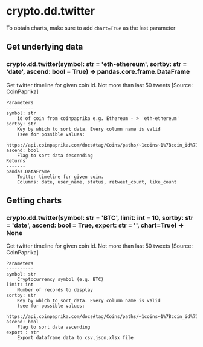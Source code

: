 # crypto.dd.twitter

To obtain charts, make sure to add `chart=True` as the last parameter

## Get underlying data 
### crypto.dd.twitter(symbol: str = 'eth-ethereum', sortby: str = 'date', ascend: bool = True) -> pandas.core.frame.DataFrame

Get twitter timeline for given coin id. Not more than last 50 tweets [Source: CoinPaprika]

    Parameters
    ----------
    symbol: str
        id of coin from coinpaprika e.g. Ethereum - > 'eth-ethereum'
    sortby: str
        Key by which to sort data. Every column name is valid
        (see for possible values:
        https://api.coinpaprika.com/docs#tag/Coins/paths/~1coins~1%7Bcoin_id%7D~1twitter/get).
    ascend: bool
        Flag to sort data descending
    Returns
    -------
    pandas.DataFrame
        Twitter timeline for given coin.
        Columns: date, user_name, status, retweet_count, like_count

## Getting charts 
### crypto.dd.twitter(symbol: str = 'BTC', limit: int = 10, sortby: str = 'date', ascend: bool = True, export: str = '', chart=True) -> None

Get twitter timeline for given coin id. Not more than last 50 tweets [Source: CoinPaprika]

    Parameters
    ----------
    symbol: str
        Cryptocurrency symbol (e.g. BTC)
    limit: int
        Number of records to display
    sortby: str
        Key by which to sort data. Every column name is valid
        (see for possible values:
        https://api.coinpaprika.com/docs#tag/Coins/paths/~1coins~1%7Bcoin_id%7D~1twitter/get).
    ascend: bool
        Flag to sort data ascending
    export : str
        Export dataframe data to csv,json,xlsx file
